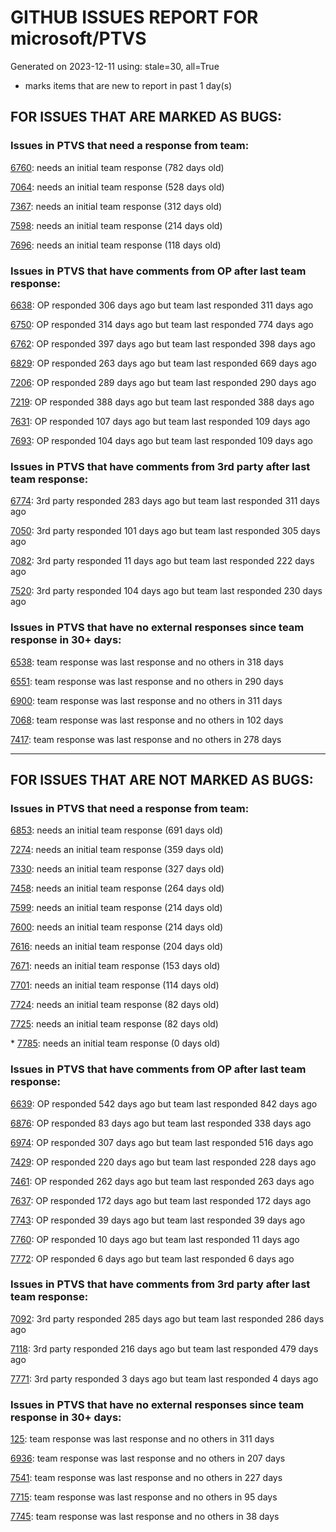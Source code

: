 
# GITHUB ISSUES REPORT FOR microsoft/PTVS


Generated on 2023-12-11 using: stale=30, all=True


* marks items that are new to report in past 1 day(s)


## FOR ISSUES THAT ARE MARKED AS BUGS:


### Issues in PTVS that need a response from team:


  [6760](https://github.com/microsoft/PTVS/issues/6760 "Evaluates all the expressions in interactive windows ignore the Completion Mode setting."): needs an initial team response (782 days old)

  [7064](https://github.com/microsoft/PTVS/issues/7064 "Some intellisense don't work well in interactive window after writing some REPL commands"): needs an initial team response (528 days old)

  [7367](https://github.com/microsoft/PTVS/issues/7367 "No output result after clicking 'Execute Project in Python Interactive'"): needs an initial team response (312 days old)

  [7598](https://github.com/microsoft/PTVS/issues/7598 "Auto commenting lines using LF or CRLF "): needs an initial team response (214 days old)

  [7696](https://github.com/microsoft/PTVS/issues/7696 "Go To All can't find the method where is defined in another project"): needs an initial team response (118 days old)

### Issues in PTVS that have comments from OP after last team response:


  [6638](https://github.com/microsoft/PTVS/issues/6638 "Refactor rename incorrect when the referenced method is defined in another project. "): OP responded 306 days ago but team last responded 311 days ago

  [6750](https://github.com/microsoft/PTVS/issues/6750 "An error pops up when run &quot;Django Check, Django Migrate, Django Create Superuser...&quot;. "): OP responded 314 days ago but team last responded 774 days ago

  [6762](https://github.com/microsoft/PTVS/issues/6762 "Unchecked &quot;Parameter information&quot; still has signature help."): OP responded 397 days ago but team last responded 398 days ago

  [6829](https://github.com/microsoft/PTVS/issues/6829 "IntelliSense which is modified manually does not work after restart the VS."): OP responded 263 days ago but team last responded 669 days ago

  [7206](https://github.com/microsoft/PTVS/issues/7206 "The active environment doesn't change with the Cookiecutter Explorer is open"): OP responded 289 days ago but team last responded 290 days ago

  [7219](https://github.com/microsoft/PTVS/issues/7219 "No output with using ipython interactive window"): OP responded 388 days ago but team last responded 388 days ago

  [7631](https://github.com/microsoft/PTVS/issues/7631 "An unexpected error occured when first creating the conda env."): OP responded 107 days ago but team last responded 109 days ago

  [7693](https://github.com/microsoft/PTVS/issues/7693 "IntelliSense doesn't work after reopen solution"): OP responded 104 days ago but team last responded 109 days ago

### Issues in PTVS that have comments from 3rd party after last team response:


  [6774](https://github.com/microsoft/PTVS/issues/6774 "The Python installed from Microsoft Store couldn't view installed packages when first use the environment."): 3rd party responded 283 days ago but team last responded 311 days ago

  [7050](https://github.com/microsoft/PTVS/issues/7050 "An error was reported in the output window when creating the env."): 3rd party responded 101 days ago but team last responded 305 days ago

  [7082](https://github.com/microsoft/PTVS/issues/7082 "VS2022 Python Fonts and Colors Customization Regression from VS2019, Defies Microsoft Documentation"): 3rd party responded 11 days ago but team last responded 222 days ago

  [7520](https://github.com/microsoft/PTVS/issues/7520 " Visual Studio 2022 keeps breaking on exception which seems to be handled in Python internally"): 3rd party responded 104 days ago but team last responded 230 days ago

### Issues in PTVS that have no external responses since team response in 30+ days:


  [6538](https://github.com/microsoft/PTVS/issues/6538 "No static analysis suggestions in Interactive window."): team response was last response and no others in 318 days

  [6551](https://github.com/microsoft/PTVS/issues/6551 "Navigation bar is not working"): team response was last response and no others in 290 days

  [6900](https://github.com/microsoft/PTVS/issues/6900 "Python 3.10 fails to hit breakpoints when &quot;Native Code Debugging&quot; is enabled."): team response was last response and no others in 311 days

  [7068](https://github.com/microsoft/PTVS/issues/7068 "reportMissingImports : Even if the module is successfully installed, a warning will still be displayed in the Error List window"): team response was last response and no others in 102 days

  [7417](https://github.com/microsoft/PTVS/issues/7417 "No intellisense when from 'PYTHONPATH'"): team response was last response and no others in 278 days

---

## FOR ISSUES THAT ARE NOT MARKED AS BUGS:


### Issues in PTVS that need a response from team:


  [6853](https://github.com/microsoft/PTVS/issues/6853 "Unable to install suggested module when using IPython interactive mode."): needs an initial team response (691 days old)

  [7274](https://github.com/microsoft/PTVS/issues/7274 "Changing error messages - differences in reported errors between VS and pyright cli"): needs an initial team response (359 days old)

  [7330](https://github.com/microsoft/PTVS/issues/7330 "Unable to create DLL for C++ "): needs an initial team response (327 days old)

  [7458](https://github.com/microsoft/PTVS/issues/7458 "Python project build after they are disabled in solution config manager "): needs an initial team response (264 days old)

  [7599](https://github.com/microsoft/PTVS/issues/7599 "Intellisense incorrectly reports unknown types "): needs an initial team response (214 days old)

  [7600](https://github.com/microsoft/PTVS/issues/7600 "Modal pop-up persists when a breakpoint cannot resolve conditional expression "): needs an initial team response (214 days old)

  [7616](https://github.com/microsoft/PTVS/issues/7616 "Lots of debug symbols are being loaded at every application start"): needs an initial team response (204 days old)

  [7671](https://github.com/microsoft/PTVS/issues/7671 "Errors in open files are shown inconsistently"): needs an initial team response (153 days old)

  [7701](https://github.com/microsoft/PTVS/issues/7701 "No IntelliSense when import a new created django app."): needs an initial team response (114 days old)

  [7724](https://github.com/microsoft/PTVS/issues/7724 "An error pops up after clicking 'Find' when attach to python remote."): needs an initial team response (82 days old)

  [7725](https://github.com/microsoft/PTVS/issues/7725 "The VS crashed after choose the progress when remote debug."): needs an initial team response (82 days old)

\* [7785](https://github.com/microsoft/PTVS/issues/7785 "error"): needs an initial team response (0 days old)

### Issues in PTVS that have comments from OP after last team response:


  [6639](https://github.com/microsoft/PTVS/issues/6639 " IntelliSense does not work when changed SearchPath in PythonSettings.json file in open folder."): OP responded 542 days ago but team last responded 842 days ago

  [6876](https://github.com/microsoft/PTVS/issues/6876 "Extract method only works on one line and rename doesn't work at all"): OP responded 83 days ago but team last responded 338 days ago

  [6974](https://github.com/microsoft/PTVS/issues/6974 "No IntelliSense when import folder under the workspace."): OP responded 307 days ago but team last responded 516 days ago

  [7429](https://github.com/microsoft/PTVS/issues/7429 "Start without Debug and Start with Debug button not available in right click menu"): OP responded 220 days ago but team last responded 228 days ago

  [7461](https://github.com/microsoft/PTVS/issues/7461 "Anaconda displays incorrectly in environment list"): OP responded 262 days ago but team last responded 263 days ago

  [7637](https://github.com/microsoft/PTVS/issues/7637 "IntelliSense hangs indefinitely on various occasions, only process restart helps"): OP responded 172 days ago but team last responded 172 days ago

  [7743](https://github.com/microsoft/PTVS/issues/7743 "environment load sequence broken"): OP responded 39 days ago but team last responded 39 days ago

  [7760](https://github.com/microsoft/PTVS/issues/7760 "Failed to create &quot;tiangolo/full-stack-fastapi-postgresql&quot; template in Cookiecutter. "): OP responded 10 days ago but team last responded 11 days ago

  [7772](https://github.com/microsoft/PTVS/issues/7772 "application won't download"): OP responded 6 days ago but team last responded 6 days ago

### Issues in PTVS that have comments from 3rd party after last team response:


  [7092](https://github.com/microsoft/PTVS/issues/7092 "Stub paths setting not observed"): 3rd party responded 285 days ago but team last responded 286 days ago

  [7118](https://github.com/microsoft/PTVS/issues/7118 "IPython interactive mode always freezing"): 3rd party responded 216 days ago but team last responded 479 days ago

  [7771](https://github.com/microsoft/PTVS/issues/7771 "IntelliSense suddenly does not work during testing."): 3rd party responded 3 days ago but team last responded 4 days ago

### Issues in PTVS that have no external responses since team response in 30+ days:


  [125](https://github.com/microsoft/PTVS/issues/125 "Automatically attach to subprocesses when debugging"): team response was last response and no others in 311 days

  [6936](https://github.com/microsoft/PTVS/issues/6936 "Skip tests after clicking “Analyze Code Coverage”."): team response was last response and no others in 207 days

  [7541](https://github.com/microsoft/PTVS/issues/7541 "The 'environment.yml' file can not be detected to create a conda env when reload project"): team response was last response and no others in 227 days

  [7715](https://github.com/microsoft/PTVS/issues/7715 "After switching to the &quot;Packages&quot; window a second time, the packages are not displayed."): team response was last response and no others in 95 days

  [7745](https://github.com/microsoft/PTVS/issues/7745 "There is no info bar appear to suggest install pytest when Test Explorer is open "): team response was last response and no others in 38 days
